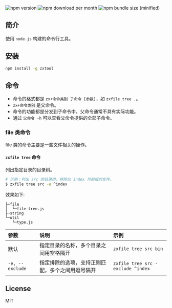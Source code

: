 ![npm version](https://img.shields.io/npm/v/zxtool.svg?style=for-the-badge)
![npm download per month](https://img.shields.io/npm/dm/zxtool.svg?style=for-the-badge)
![npm bundle size (minified)](https://img.shields.io/bundlephobia/min/zxtool.svg?style=for-the-badge)

## 简介

使用 `node.js` 构建的命令行工具。

## 安装

```bash
npm install -g zxtool
```

## 命令

- 命令的格式都是 `zx+命令类别 子命令 [参数]`，如 `zxfile tree .`。
- `zx+命令类别` 是父命令。
- 命令的功能都是分发到子命令中，父命令通常不具有实际功能。
- 通过 `父命令 -h` 可以查看父命令提供的全部子命令。

### file 类命令

file 类的命令主要是一些文件相关的操作。

#### `zxfile tree` 命令

列出指定目录的目录树。

```bash
# 示例：列出 src 的目录树，排除以 index 为前缀的文件。
$ zxfile tree src -e ^index
```

效果如下:

```
├─file
│  └─file-tree.js
├─string
└─util
   └─type.js
```

| 参数 | 说明 | 示例 |
| :-- | :-- | :-- |
| 默认 | 指定目录的名称，多个目录之间用空格隔开 | `zxfile tree src bin` |
| `-e, --exclude` | 指定排除的选项，支持正则匹配，多个之间用逗号隔开 | `zxfile tree src -exclude ^index` |

## License

MIT
